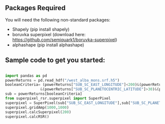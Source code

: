 ## Packages Required
You will need the following non-standard packages:
* Shapely (pip install shapely)
* boruvka superpixel (download here: https://github.com/semiquark1/boruvka-superpixel)
* alphashape (pip install alphashape)

## Sample code to get you started:

```python

import pandas as pd
powerReturns = pd.read_hdf("/west_alba_mons.srf.h5")
booleanCriteria= (powerReturns["SUB_SC_EAST_LONGITUDE"]<200)&(powerReturns["SUB_SC_PLANETOCENTRIC_LATITUDE"]<40)\
                &(powerReturns["SUB_SC_PLANETOCENTRIC_LATITUDE"]>30)&(powerReturns["SUB_SC_EAST_LONGITUDE"]>190)
sub = powerReturns[booleanCriteria]
from superpixel_rsr.superpixel import SuperPixel
superpixel = SuperPixel(sub["SUB_SC_EAST_LONGITUDE"],sub["SUB_SC_PLANETOCENTRIC_LATITUDE"],sub['surf_amp'])
superpixel.gridAmp(1000,1000)
superpixel.calcSuperpixel(200)
superpixel.calcRSR()

```
